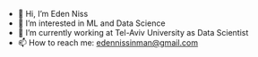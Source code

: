 - 👋 Hi, I’m Eden Niss
- 👀 I’m interested in ML and Data Science
- 🌱 I’m currently working at Tel-Aviv University as Data Scientist
- 📫 How to reach me: edennissinman@gmail.com

<!---
Eden-Niss/Eden-Niss is a ✨ special ✨ repository because its `README.md` (this file) appears on your GitHub profile.
You can click the Preview link to take a look at your changes.
--->
